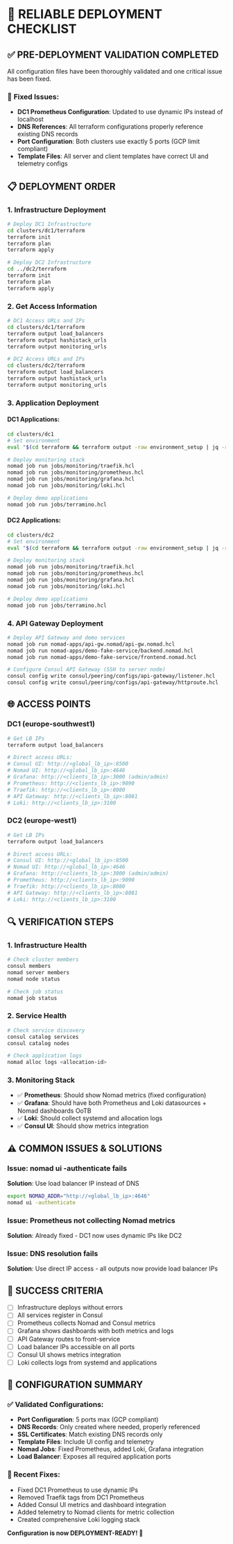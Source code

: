 # 🚀 RELIABLE DEPLOYMENT CHECKLIST

## ✅ PRE-DEPLOYMENT VALIDATION COMPLETED

All configuration files have been thoroughly validated and one critical issue has been fixed.

### 🔧 **Fixed Issues:**
- **DC1 Prometheus Configuration**: Updated to use dynamic IPs instead of localhost
- **DNS References**: All terraform configurations properly reference existing DNS records
- **Port Configuration**: Both clusters use exactly 5 ports (GCP limit compliant)
- **Template Files**: All server and client templates have correct UI and telemetry configs

## 📋 **DEPLOYMENT ORDER**

### **1. Infrastructure Deployment**
```bash
# Deploy DC1 Infrastructure
cd clusters/dc1/terraform
terraform init
terraform plan
terraform apply

# Deploy DC2 Infrastructure  
cd ../dc2/terraform
terraform init
terraform plan
terraform apply
```

### **2. Get Access Information**
```bash
# DC1 Access URLs and IPs
cd clusters/dc1/terraform
terraform output load_balancers
terraform output hashistack_urls
terraform output monitoring_urls

# DC2 Access URLs and IPs
cd clusters/dc2/terraform  
terraform output load_balancers
terraform output hashistack_urls
terraform output monitoring_urls
```

### **3. Application Deployment**

#### **DC1 Applications:**
```bash
cd clusters/dc1
# Set environment
eval "$(cd terraform && terraform output -raw environment_setup | jq -r .bash_export)"

# Deploy monitoring stack
nomad job run jobs/monitoring/traefik.hcl
nomad job run jobs/monitoring/prometheus.hcl  
nomad job run jobs/monitoring/grafana.hcl
nomad job run jobs/monitoring/loki.hcl

# Deploy demo applications
nomad job run jobs/terramino.hcl
```

#### **DC2 Applications:**
```bash
cd clusters/dc2
# Set environment  
eval "$(cd terraform && terraform output -raw environment_setup | jq -r .bash_export)"

# Deploy monitoring stack
nomad job run jobs/monitoring/traefik.hcl
nomad job run jobs/monitoring/prometheus.hcl
nomad job run jobs/monitoring/grafana.hcl  
nomad job run jobs/monitoring/loki.hcl

# Deploy demo applications
nomad job run jobs/terramino.hcl
```

### **4. API Gateway Deployment**
```bash
# Deploy API Gateway and demo services
nomad job run nomad-apps/api-gw.nomad/api-gw.nomad.hcl
nomad job run nomad-apps/demo-fake-service/backend.nomad.hcl
nomad job run nomad-apps/demo-fake-service/frontend.nomad.hcl

# Configure Consul API Gateway (SSH to server node)
consul config write consul/peering/configs/api-gateway/listener.hcl
consul config write consul/peering/configs/api-gateway/httproute.hcl
```

## 🌐 **ACCESS POINTS**

### **DC1 (europe-southwest1)**
```bash
# Get LB IPs
terraform output load_balancers

# Direct access URLs:
# Consul UI: http://<global_lb_ip>:8500
# Nomad UI: http://<global_lb_ip>:4646  
# Grafana: http://<clients_lb_ip>:3000 (admin/admin)
# Prometheus: http://<clients_lb_ip>:9090
# Traefik: http://<clients_lb_ip>:8080
# API Gateway: http://<clients_lb_ip>:8081
# Loki: http://<clients_lb_ip>:3100
```

### **DC2 (europe-west1)**
```bash
# Get LB IPs  
terraform output load_balancers

# Direct access URLs:
# Consul UI: http://<global_lb_ip>:8500
# Nomad UI: http://<global_lb_ip>:4646
# Grafana: http://<clients_lb_ip>:3000 (admin/admin) 
# Prometheus: http://<clients_lb_ip>:9090
# Traefik: http://<clients_lb_ip>:8080
# API Gateway: http://<clients_lb_ip>:8081
# Loki: http://<clients_lb_ip>:3100
```

## 🔍 **VERIFICATION STEPS**

### **1. Infrastructure Health**
```bash
# Check cluster members
consul members
nomad server members
nomad node status

# Check job status
nomad job status
```

### **2. Service Health**
```bash
# Check service discovery
consul catalog services
consul catalog nodes

# Check application logs  
nomad alloc logs <allocation-id>
```

### **3. Monitoring Stack**
- ✅ **Prometheus**: Should show Nomad metrics (fixed configuration)
- ✅ **Grafana**: Should have both Prometheus and Loki datasources + Nomad dashboards OoTB
- ✅ **Loki**: Should collect systemd and allocation logs
- ✅ **Consul UI**: Should show metrics integration

## ⚠️ **COMMON ISSUES & SOLUTIONS**

### **Issue: nomad ui -authenticate fails**
**Solution**: Use load balancer IP instead of DNS
```bash
export NOMAD_ADDR="http://<global_lb_ip>:4646"
nomad ui -authenticate
```

### **Issue: Prometheus not collecting Nomad metrics**
**Solution**: Already fixed - DC1 now uses dynamic IPs like DC2

### **Issue: DNS resolution fails**
**Solution**: Use direct IP access - all outputs now provide load balancer IPs

## 🎯 **SUCCESS CRITERIA**

- [ ] Infrastructure deploys without errors
- [ ] All services register in Consul  
- [ ] Prometheus collects Nomad and Consul metrics
- [ ] Grafana shows dashboards with both metrics and logs
- [ ] API Gateway routes to front-service
- [ ] Load balancer IPs accessible on all ports
- [ ] Consul UI shows metrics integration
- [ ] Loki collects logs from systemd and applications

## 📝 **CONFIGURATION SUMMARY**

### **✅ Validated Configurations:**
- **Port Configuration**: 5 ports max (GCP compliant)
- **DNS Records**: Only created where needed, properly referenced
- **SSL Certificates**: Match existing DNS records only
- **Template Files**: Include UI config and telemetry  
- **Nomad Jobs**: Fixed Prometheus, added Loki, Grafana integration
- **Load Balancer**: Exposes all required application ports

### **🔧 Recent Fixes:**
- Fixed DC1 Prometheus to use dynamic IPs 
- Removed Traefik tags from DC1 Prometheus
- Added Consul UI metrics and dashboard integration
- Added telemetry to Nomad clients for metric collection
- Created comprehensive Loki logging stack

**Configuration is now DEPLOYMENT-READY! 🚀**